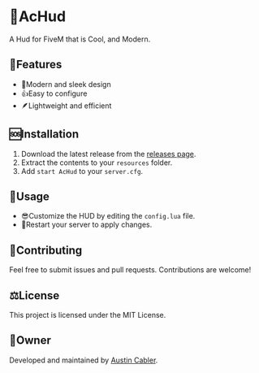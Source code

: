 # 👑AcHud

A Hud for FiveM that is Cool, and Modern.

## 📢Features

- 🔮Modern and sleek design
- 👍Easy to configure
- 🪶Lightweight and efficient

## 🆘Installation

1. Download the latest release from the [releases page](https://github.com/austincabler13/AcHud/releases).
2. Extract the contents to your `resources` folder.
3. Add `start AcHud` to your `server.cfg`.

## 👥Usage

- 😎Customize the HUD by editing the `config.lua` file.
- 🔄️Restart your server to apply changes.

## 💖Contributing

Feel free to submit issues and pull requests. Contributions are welcome!

## ⚖️License

This project is licensed under the MIT License.

## 👑Owner

Developed and maintained by [Austin Cabler](https://github.com/austincabler13).
